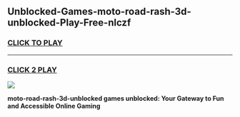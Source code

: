 
## Unblocked-Games-moto-road-rash-3d-unblocked-Play-Free-nlczf
<h3>
<a href="https://premium76.site?title=moto-road-rash-3d-unblocked&ref=23A">CLICK TO PLAY</a></h3>
<hr>

<h3>
<a href="https://premium76.site?title=moto-road-rash-3d-unblocked&ref=23A">CLICK 2 PLAY</a>
  
</h3>

<a href="https://premium76.site?title=moto-road-rash-3d-unblocked&ref=23A"><img src="https://clearcache.store/games.png"></a>


**moto-road-rash-3d-unblocked games unblocked: Your Gateway to Fun and Accessible Online Gaming**
